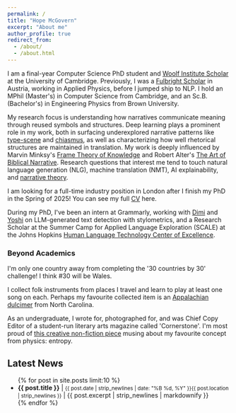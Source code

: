 ```yaml
---
permalink: /
title: "Hope McGovern"
excerpt: "About me"
author_profile: true
redirect_from: 
  - /about/
  - /about.html
---
```


I am a final-year Computer Science PhD student and [Woolf Institute Scholar](https://www.woolf.cam.ac.uk/people/hope-mcgovern) at the University of Cambridge. Previously, I was a [Fulbright Scholar](https://fulbrightscholars.org/) in Austria, working in Applied Physics, before I jumped ship to NLP. I hold an MPhil (Master's) in Computer Science from Cambridge, and an Sc.B. (Bachelor's) in Engineering Physics from Brown University.

My research focus is understanding how narratives communicate meaning through reused symbols and structures. Deep learning plays a prominent role in my work, both in surfacing underexplored narrative patterns like [type-scene](https://en.wikipedia.org/wiki/Type_scene) and [chiasmus](https://en.wikipedia.org/wiki/Chiasmus), as well as characterizing how well rhetorical structures are maintained in translation. My work is deeply influenced by Marvin Minksy's [Frame Theory of Knowledge](https://courses.media.mit.edu/2004spring/mas966/Minsky%201974%20Framework%20for%20knowledge.pdf) and Robert Alter's [The Art of Biblical Narrative](https://en.wikipedia.org/wiki/The_Art_of_Biblical_Narrative). Research questions that interest me tend to touch natural language generation (NLG), machine translation (NMT), AI explainability, and [narrative theory](https://aclanthology.org/2021.emnlp-main.26/).

I am looking for a full-time industry position in London after I finish my PhD in the Spring of 2025! You can see my full [CV](https://www.canva.com/design/DAGXlIu9WP4/9ZzHRbzJ6fWK5foUnz7URg/view?utm_content=DAGXlIu9WP4&utm_campaign=designshare&utm_medium=link2&utm_source=uniquelinks&utlId=h07703e10f1) here.

During my PhD, I've been an intern at Grammarly, working with [Dimi](https://scholar.google.gr/citations?user=8ZsPobcAAAAJ&hl=en) and [Yoshi](https://yoshi-suhara.com/) on LLM-generated text detection with stylometrics, and a Research Scholar at the Summer Camp for Applied Language Exploration (SCALE) at the Johns Hopkins [Human Language Technology Center of Excellence](https://hltcoe.jhu.edu/). 


### Beyond Academics
I'm only one country away from completing the '30 countries by 30' challenge! I think #30 will be Wales.

I collect folk instruments from places I travel and learn to play at least one song on each. Perhaps my favourite collected item is an [Appalachian  dulcimer](https://en.wikipedia.org/wiki/Appalachian_dulcimer) from North Carolina.

As an undergraduate, I wrote for, photographed for, and was Chief Copy Editor of a student-run literary arts magazine called 'Cornerstone'. I'm most proud of [this creative non-fiction piece](https://viewer.joomag.com/wanderers-spring-2017/0019178001494728390/p18) musing about my favourite concept from physics: entropy.



<div class="news-widget">
    <h2>Latest News</h2>
    <ul>
        {% for post in site.posts limit:10 %}
            <li>
                <strong>{{ post.title }}</strong> | <small>{{ post.date | strip_newlines | date: "%B %d, %Y" }}{{ post.location | strip_newlines }}</small> | {{ post.excerpt | strip_newlines | markdownify }} 
            </li>
        {% endfor %}
    </ul>
</div>


